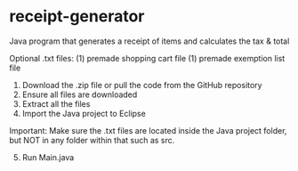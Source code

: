 # receipt-generator
Java program that generates a receipt of items and calculates the tax &amp; total

Optional .txt files:
(1) premade shopping cart file
(1) premade exemption list file

1. Download the .zip file or pull the code from the GitHub repository
2. Ensure all files are downloaded
3. Extract all the files
4. Import the Java project to Eclipse

Important: Make sure the .txt files are located inside the Java project folder, but NOT in any folder within that such as src.

5. Run Main.java
